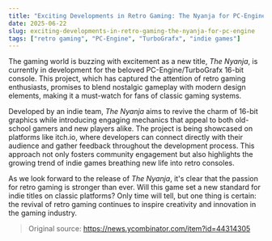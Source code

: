 ```yaml
---
title: "Exciting Developments in Retro Gaming: The Nyanja for PC-Engine"
date: 2025-06-22
slug: exciting-developments-in-retro-gaming-the-nyanja-for-pc-engine
tags: ["retro gaming", "PC-Engine", "TurboGrafx", "indie games"]
---
```


The gaming world is buzzing with excitement as a new title, *The Nyanja*, is currently in development for the beloved PC-Engine/TurboGrafx 16-bit console. This project, which has captured the attention of retro gaming enthusiasts, promises to blend nostalgic gameplay with modern design elements, making it a must-watch for fans of classic gaming systems.

Developed by an indie team, *The Nyanja* aims to revive the charm of 16-bit graphics while introducing engaging mechanics that appeal to both old-school gamers and new players alike. The project is being showcased on platforms like itch.io, where developers can connect directly with their audience and gather feedback throughout the development process. This approach not only fosters community engagement but also highlights the growing trend of indie games breathing new life into retro consoles.

As we look forward to the release of *The Nyanja*, it's clear that the passion for retro gaming is stronger than ever. Will this game set a new standard for indie titles on classic platforms? Only time will tell, but one thing is certain: the revival of retro gaming continues to inspire creativity and innovation in the gaming industry.

> Original source: https://news.ycombinator.com/item?id=44314305